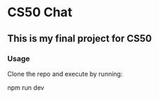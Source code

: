 # CS50 Chat

## This is my final project for CS50

### Usage

Clone the repo and execute by running:

npm run dev
